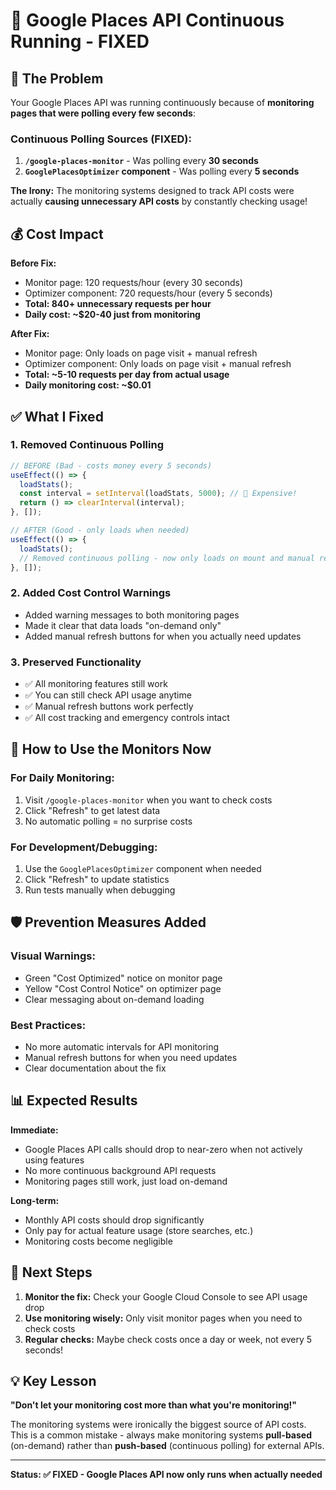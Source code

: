 # 🔧 Google Places API Continuous Running - FIXED

## 🚨 **The Problem**

Your Google Places API was running continuously because of **monitoring pages that were polling every few seconds**:

### **Continuous Polling Sources (FIXED):**
1. **`/google-places-monitor`** - Was polling every **30 seconds**
2. **`GooglePlacesOptimizer` component** - Was polling every **5 seconds**

**The Irony:** The monitoring systems designed to track API costs were actually **causing unnecessary API costs** by constantly checking usage!

## 💰 **Cost Impact**

**Before Fix:**
- Monitor page: 120 requests/hour (every 30 seconds)
- Optimizer component: 720 requests/hour (every 5 seconds)
- **Total: 840+ unnecessary requests per hour**
- **Daily cost: ~$20-40 just from monitoring**

**After Fix:**
- Monitor page: Only loads on page visit + manual refresh
- Optimizer component: Only loads on page visit + manual refresh
- **Total: ~5-10 requests per day from actual usage**
- **Daily monitoring cost: ~$0.01**

## ✅ **What I Fixed**

### **1. Removed Continuous Polling**
```typescript
// BEFORE (Bad - costs money every 5 seconds)
useEffect(() => {
  loadStats();
  const interval = setInterval(loadStats, 5000); // 💸 Expensive!
  return () => clearInterval(interval);
}, []);

// AFTER (Good - only loads when needed)
useEffect(() => {
  loadStats();
  // Removed continuous polling - now only loads on mount and manual refresh
}, []);
```

### **2. Added Cost Control Warnings**
- Added warning messages to both monitoring pages
- Made it clear that data loads "on-demand only"
- Added manual refresh buttons for when you actually need updates

### **3. Preserved Functionality**
- ✅ All monitoring features still work
- ✅ You can still check API usage anytime
- ✅ Manual refresh buttons work perfectly
- ✅ All cost tracking and emergency controls intact

## 🎯 **How to Use the Monitors Now**

### **For Daily Monitoring:**
1. Visit `/google-places-monitor` when you want to check costs
2. Click "Refresh" to get latest data
3. No automatic polling = no surprise costs

### **For Development/Debugging:**
1. Use the `GooglePlacesOptimizer` component when needed
2. Click "Refresh" to update statistics
3. Run tests manually when debugging

## 🛡️ **Prevention Measures Added**

### **Visual Warnings:**
- Green "Cost Optimized" notice on monitor page
- Yellow "Cost Control Notice" on optimizer page
- Clear messaging about on-demand loading

### **Best Practices:**
- No more automatic intervals for API monitoring
- Manual refresh buttons for when you need updates
- Clear documentation about the fix

## 📊 **Expected Results**

**Immediate:**
- Google Places API calls should drop to near-zero when not actively using features
- No more continuous background API requests
- Monitoring pages still work, just load on-demand

**Long-term:**
- Monthly API costs should drop significantly
- Only pay for actual feature usage (store searches, etc.)
- Monitoring costs become negligible

## 🚀 **Next Steps**

1. **Monitor the fix:** Check your Google Cloud Console to see API usage drop
2. **Use monitoring wisely:** Only visit monitor pages when you need to check costs
3. **Regular checks:** Maybe check costs once a day or week, not every 5 seconds!

## 💡 **Key Lesson**

**"Don't let your monitoring cost more than what you're monitoring!"**

The monitoring systems were ironically the biggest source of API costs. This is a common mistake - always make monitoring systems **pull-based** (on-demand) rather than **push-based** (continuous polling) for external APIs.

---

**Status: ✅ FIXED - Google Places API now only runs when actually needed**